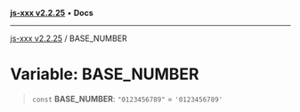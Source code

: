 [**js-xxx v2.2.25**](../README.md) • **Docs**

***

[js-xxx v2.2.25](../README.md) / BASE\_NUMBER

# Variable: BASE\_NUMBER

> `const` **BASE\_NUMBER**: `"0123456789"` = `'0123456789'`
